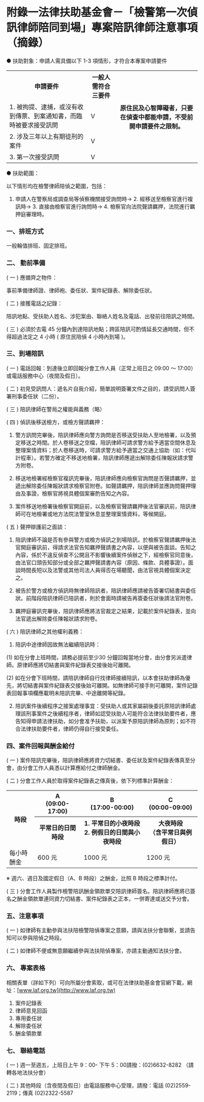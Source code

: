 # 附錄一法律扶助基金會－「檢警第一次偵訊律師陪同到場」專案陪訊律師注意事項（摘錄）

● 扶助對象：申請人需具備以下 1-3 項情形，才符合本專案申請要件

<table>
  <tr>
    <th>申請要件</th>
    <th>一般人需符合三要件</th>
    <th rowspan="4">原住民及心智障礙者，只要在偵查中都能申請，不受前開申請要件之限制。</th>
  </tr>
  <tr>
    <td>1. 被拘提、逮捕，或沒有收到傳票、到案通知書，而臨時被要求接受訊問</td>
    <td>Ｖ</td>
  </tr>
  <tr>
    <td>2. 涉及三年以上有期徒刑的案件</td>
    <td>Ｖ</td>
  </tr>
  <tr>
    <td>3. 第一次接受訊問</td>
    <td>Ｖ</td>
  </tr>
</table>

● 扶助範圍：

以下情形均在檢警律師陪偵之範圍，包括：

1. 申請人在警察局或調查局等偵察機關接受詢問時→ 2. 經移送至檢察官進行複訊時→ 3. 直接由檢察官進行詢問時→ 4. 檢察官向法院聲請羈押，法院進行羈押庭審理時。

### 一、排班方式

一般輪值排班、固定排班。

### 二、 勤前準備

( 一 ) 應備齊之物件：

事前準備律師證、律師袍、委任狀、案件紀錄表、解除委任狀。

( 二 ) 接獲電話之記錄：

陪訊地點、受扶助人姓名、涉犯案由、聯絡人姓名及電話、出發前往陪訊之時間。

( 三 ) 必須於去電 45 分鐘內到達陪訊地點；跨區陪訊可酌情延長交通時間，但不得超過法定之 4 小時 ( 原住民陪偵 4 小時內到場 )。

### 三、到場陪訊

( 一 ) 電話回報：到達後立即回報分會工作人員（正常上班日之 09:00 ～ 17:00）或電話服務中心（夜間及假日）。

( 二 ) 初見受訊問人：遞名片自我介紹，簡單說明簽署文件之目的，請受訊問人簽署刑事委任狀（二份）。

( 三 ) 陪訊律師在警局之權能與義務（略）

( 四 ) 偵訊後移送檢方，或檢方聲請羈押：

1. 警方訊問完畢後，陪訊律師應向警方詢問是否移送受扶助人至地檢署，以及預定移送之時間。於人卷移送之空檔，陪訊律師可請求警方給予適當空間休息及整理案情資料；於人卷移送時，可請求警方給予適當之交通上協助（如：代叫計程車）。若警方確定不移送地檢署，陪訊律師應遞出解除委任陳報狀請求警方附卷。

2. 移送地檢署經檢察官複訊完畢後，陪訊律師應向檢察官詢問是否聲請羈押，並遞出解除委任陳報狀請求檢察官附卷。如聲請羈押，陪訊律師並應詢問聲押理由及事證，檢察官將視具體個案審酌告知之內容。

3. 案件移送地檢署後檢察官開庭前，以及檢察官聲請羈押後法官審訊前，陪訊律師可在地檢署或地方法院法警室休息並整理案情資料，等候開庭。

( 五 ) 聲押辯護前之面談：

1. 陪訊律師不論是否有參與警方或檢方偵訊之到場陪訊，於檢察官聲請羈押後法官開庭審訊前，得請求法官告知羈押聲請書之內容，以便與被告面談。告知之內容，係於不違反偵查不公開且不影響後續案件偵辦之下，經檢察官同意後，由法官口頭告知部分或全部之羈押聲請書內容（原因、條款、具體事證）。面談時間長短以及法警或其他司法人員得否在場聽聞，由法官視具體個案決定之。

2. 被告於警方或檢方偵訊時無律師陪訊者，陪訊律師應請被告簽署切結書與委任狀。前階段陪訊律師已陪訊者，則於會面時請被告再簽委任狀後請法官附卷。

3. 羈押庭審訊完畢後，陪訊律師應將法官裁定之結果，記載於案件紀錄表，並向法官遞出解除委任陳報狀請求附卷。

( 六 ) 陪訊律師之其他權利義務：

1. 陪訊中途律師因故無法繼續陪訊時：

(1) 如在分會上班時間，請務必提前至少30 分鐘回報當地分會，由分會另派遣律師。原律師應將切結書與案件紀錄表交接後始可離開。

(2) 如在分會下班時間，請陪訊律師自行找律師接續陪訊，以本會扶助律師為優先，將切結書與案件紀錄表交接後始可離開。如無律師可接手則可離開，案件記錄表回報事項欄應載明未陪訊完畢、中途離開等紀錄。

2. 陪訊案件後續程序之接案處理事宜：受扶助人或其家屬嗣後委託原陪訊律師處理該刑事案件之後續程序者，律師如認受扶助人可能符合法律扶助要件者，應告知得申請法律扶助，如分會准予扶助，以派案予原陪訊律師為原則；如不符合法律扶助要件者，律師仍得自行接受委任。

### 四、案件回報與酬金給付

( 一 ) 案件陪訊完畢後，陪訊律師應將資力切結書、委任狀及案件紀錄表傳真至分會，由分會工作人員憑以計算應給付之律師酬金。

( 二 ) 分會工作人員於取得案件紀錄表之傳真後，依下列標準計算酬金：

<table>
  <tr>
    <th rowspan="2">時段</th>
    <th>A<br />(09:00-17:00)</th>
    <th>B<br />(17:00-00:00)</th>
    <th>C<br />(00:00-09:00)</th>
  </tr>
  <tr>
    <th>平常日的日間時段</th>
    <th>
      1. 平常日的小夜時段<br />
      2. 例假日的日間與小夜時段
    </th>
    <th>大夜時段<br />（含平常日與例假日）</th>
  </tr>
  <tr>
    <td>每小時酬金</td>
    <td>600 元</td>
    <td>1000 元</td>
    <td>1200 元</td>
  </tr>
</table>

 ※ 週六、週日及國定假日（A、B 時段）之酬金，比照 B 時段之標準計付。

( 三 ) 分會工作人員製作檢警陪訊酬金領款單交陪訊律師簽名。陪訊律師應將已簽名之酬金領款單連同資力切結書、案件紀錄表之正本，一併寄達或送交予分會。

### 五、注意事項

( 一 ) 如律師有主動參與法扶陪檢警陪偵專案之意願，請與法扶分會聯繫，並請告知可以參與陪偵之時段。

( 二 ) 如律師不便或無意願繼續參與法扶陪偵專案，亦請主動通知法扶分會。

### 六、 專案表格

相關表單（詳如下列）可向所屬分會索取，或可在法律扶助基金會官網下載，網址：[www.laf.org.tw](http://www.laf.org.tw)

1. 案件記錄表
2. 律師意見回函
3. 專用委任狀
4. 解除委任狀
5. 酬金領款單


### 七、 聯絡電話

( 一 ) 週一至週五，上班日上午 9：00- 下午 5：00請撥：(02)6632-8282 （請轉各地法扶分會）

( 二 ) 其他時段（含夜間及假日）由電話服務中心受理，請撥：電話 (02)2559-2119；傳真 (02)2322-5587